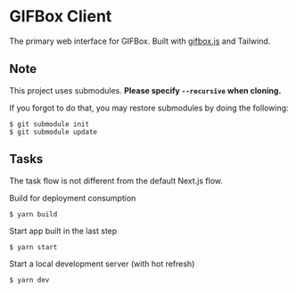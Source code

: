# GIFBox Client

The primary web interface for GIFBox. Built with [gifbox.js](https://npmjs.com/package/gifbox.js) and Tailwind.

## Note

This project uses submodules. **Please specify `--recursive` when cloning.**

If you forgot to do that, you may restore submodules by doing the following:

```
$ git submodule init
$ git submodule update
```

## Tasks

The task flow is not different from the default Next.js flow.

Build for deployment consumption

```
$ yarn build
```

Start app built in the last step

```
$ yarn start
```

Start a local development server (with hot refresh)

```
$ yarn dev
```
